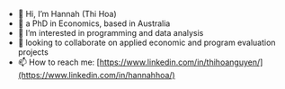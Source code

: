 - 👋 Hi, I’m Hannah (Thi Hoa)
- 🌱 a PhD in Economics, based in Australia
- 👀 I’m interested in programming and data analysis
- 💞️ looking to collaborate on applied economic and program evaluation projects
- 📫 How to reach me: [https://www.linkedin.com/in/thihoanguyen/](https://www.linkedin.com/in/hannahhoa/)

<!---
hannahhoa/hannahhoa is a ✨ special ✨ repository because its `README.md` (this file) appears on your GitHub profile.
You can click the Preview link to take a look at your changes.
--->
